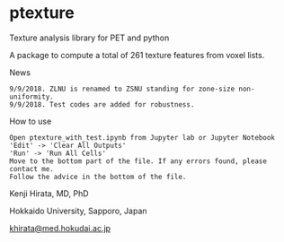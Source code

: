 # ptexture

Texture analysis library for PET and python

A package to compute a total of 261 texture features from voxel lists.

News

    9/9/2018. ZLNU is renamed to ZSNU standing for zone-size non-uniformity.
    9/9/2018. Test codes are added for robustness.

How to use

    Open ptexture_with_test.ipynb from Jupyter lab or Jupyter Notebook
    'Edit' -> 'Clear All Outputs'
    'Run' -> 'Run All Cells'
    Move to the bottom part of the file. If any errors found, please contact me.
    Follow the advice in the bottom of the file.

Kenji Hirata, MD, PhD

Hokkaido University, Sapporo, Japan

khirata@med.hokudai.ac.jp
